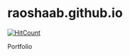 # raoshaab.github.io

  [![HitCount](https://hits.dwyl.com/raoshaab/raoshaab/raoshaab.github.io.svg?style=flat-square)](http://hits.dwyl.com/raoshaab/raoshaab/raoshaab.github.io)

Portfolio
